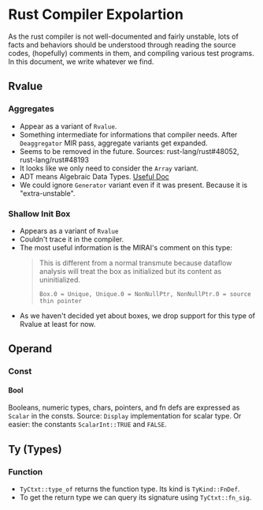 # Rust Compiler Expolartion
As the rust compiler is not well-documented and fairly unstable, lots of facts and behaviors should be understood through reading the source codes, (hopefully) comments in them, and compiling various test programs. In this document, we write whatever we find.

## Rvalue

### Aggregates
- Appear as a variant of `Rvalue`.
- Something intermediate for informations that compiler needs. After `Deaggregator` MIR pass, aggregate variants get expanded.
- Seems to be removed in the future. Sources: rust-lang/rust#48052, rust-lang/rust#48193
- It looks like we only need to consider the `Array` variant.
- ADT means Algebraic Data Types. [Useful Doc](https://doc.rust-lang.org/beta/nightly-rustc/rustc_middle/ty/enum.TyKind.html#variant.Adt)
- We could ignore `Generator` variant even if it was present. Because it is "extra-unstable".

### Shallow Init Box
- Appears as a variant of `Rvalue`
- Couldn't trace it in the compiler.
- The most useful information is the MIRAI's comment on this type:
    > This is different from a normal transmute because dataflow analysis will treat the box as initialized but its content as uninitialized.
    >
    > `Box.0 = Unique, Unique.0 = NonNullPtr, NonNullPtr.0 = source thin pointer`
- As we haven't decided yet about boxes, we drop support for this type of Rvalue at least for now.

## Operand

### Const

#### Bool
Booleans, numeric types, chars, pointers, and fn defs are expressed as `Scalar` in the consts. Source: `Display` implementation for scalar type. Or easier: the constants `ScalarInt::TRUE` and `FALSE`.

## Ty (Types)

### Function
- `TyCtxt::type_of` returns the function type. Its kind is `TyKind::FnDef`.
- To get the return type we can query its signature using `TyCtxt::fn_sig`.